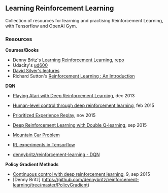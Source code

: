 ## Learning Reinforcement Learning

Collection of resources for learning and practising Reinforcement Learning, with Tensorflow and OpenAI Gym.


### Resources


**Courses/Books**

- Denny Britz's [Learning Reinforcement Learning](http://www.wildml.com/2016/10/learning-reinforcement-learning/), [repo](https://github.com/dennybritz/reinforcement-learning)
- Udacity's [ud600](https://in.udacity.com/course/reinforcement-learning--ud600/)
- [David Silver's lectures](https://www.youtube.com/playlist?list=PL7-jPKtc4r78-wCZcQn5IqyuWhBZ8fOxT)
- Richard Sutton's [Reinforcement Learning : An Introduction](http://people.inf.elte.hu/lorincz/Files/RL_2006/SuttonBook.pdf)


**DQN**

- [Playing Atari with Deep Reinforcement Learning](https://arxiv.org/abs/1312.5602), dec 2013
- [Human-level control through deep reinforcement learning](https://www.nature.com/nature/journal/v518/n7540/full/nature14236.html), feb 2015
- [Prioritized Experience Replay](https://arxiv.org/abs/1511.05952), nov 2015
- [Deep Reinforcement Learning with Double Q-learning](https://arxiv.org/abs/1509.06461), sep 2015

- [Mountain Car Problem](https://github.com/openai/gym/wiki/MountainCarContinuous-v0)
- [RL experiments in Tensorflow](https://github.com/MorvanZhou/Reinforcement-learning-with-tensorflow)
- [dennybritz/reinforcement-learning - DQN](https://github.com/dennybritz/reinforcement-learning/tree/master/DQN)

**Policy Gradient Methods**
- [Continuous control with deep reinforcement learning](https://arxiv.org/abs/1509.02971), 9, sep 2015
- [Denny Britz] (https://github.com/dennybritz/reinforcement-learning/tree/master/PolicyGradient)
